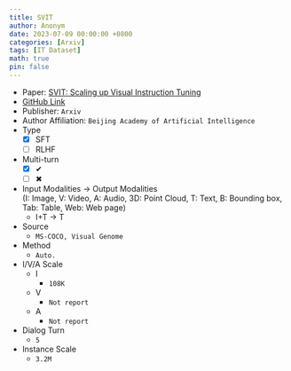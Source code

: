 ```yaml
---
title: SVIT
author: Anonym
date: 2023-07-09 00:00:00 +0800
categories: [Arxiv]
tags: [IT Dataset]
math: true
pin: false
---
```


- Paper: [SVIT: Scaling up Visual Instruction Tuning](https://arxiv.org/abs/2307.04087)
- [GitHub Link](https://github.com/BAAI-DCAI/Visual-Instruction-Tuning)
- Publisher: `Arxiv`
- Author Affiliation: `Beijing Academy of Artificial Intelligence`
- Type
  + [x] SFT
  + [ ] RLHF
- Multi-turn
  + [x] &#x2714;
  + [ ] &#x2716;
- Input Modalities $\rightarrow$ Output Modalities <br />(I: Image, V: Video, A: Audio, 3D: Point Cloud, T: Text, B: Bounding box, Tab: Table, Web: Web page)
  + I+T $\rightarrow$ T
- Source
  + `MS-COCO, Visual Genome`
- Method
  + `Auto.`
- I/V/A Scale
  + I
    * `108K`
  + V
    * `Not report`
  + A
    * `Not report`
- Dialog Turn
  + `5`
- Instance Scale
  + `3.2M`
